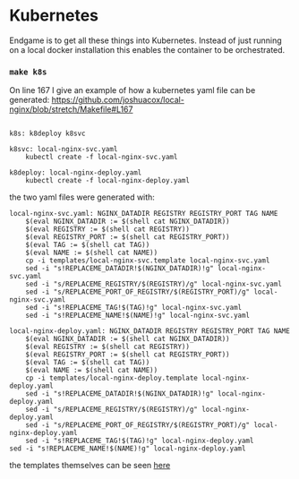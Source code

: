# Kubernetes

Endgame is to get all these things into Kubernetes.  Instead of just running on a local docker installation this enables the container to be orchestrated.

### `make k8s`

On line 167 I give an example of how a kubernetes yaml file can be generated:
https://github.com/joshuacox/local-nginx/blob/stretch/Makefile#L167

```

k8s: k8deploy k8svc

k8svc: local-nginx-svc.yaml
	kubectl create -f local-nginx-svc.yaml

k8deploy: local-nginx-deploy.yaml
    kubectl create -f local-nginx-deploy.yaml
```

the two yaml files were generated with:

```
local-nginx-svc.yaml: NGINX_DATADIR REGISTRY REGISTRY_PORT TAG NAME
	$(eval NGINX_DATADIR := $(shell cat NGINX_DATADIR))
	$(eval REGISTRY := $(shell cat REGISTRY))
	$(eval REGISTRY_PORT := $(shell cat REGISTRY_PORT))
	$(eval TAG := $(shell cat TAG))
	$(eval NAME := $(shell cat NAME))
	cp -i templates/local-nginx-svc.template local-nginx-svc.yaml
	sed -i "s!REPLACEME_DATADIR!$(NGINX_DATADIR)!g" local-nginx-svc.yaml
	sed -i "s/REPLACEME_REGISTRY/$(REGISTRY)/g" local-nginx-svc.yaml
	sed -i "s/REPLACEME_PORT_OF_REGISTRY/$(REGISTRY_PORT)/g" local-nginx-svc.yaml
	sed -i "s!REPLACEME_TAG!$(TAG)!g" local-nginx-svc.yaml
	sed -i "s!REPLACEME_NAME!$(NAME)!g" local-nginx-svc.yaml

local-nginx-deploy.yaml: NGINX_DATADIR REGISTRY REGISTRY_PORT TAG NAME
	$(eval NGINX_DATADIR := $(shell cat NGINX_DATADIR))
	$(eval REGISTRY := $(shell cat REGISTRY))
	$(eval REGISTRY_PORT := $(shell cat REGISTRY_PORT))
	$(eval TAG := $(shell cat TAG))
	$(eval NAME := $(shell cat NAME))
	cp -i templates/local-nginx-deploy.template local-nginx-deploy.yaml
	sed -i "s!REPLACEME_DATADIR!$(NGINX_DATADIR)!g" local-nginx-deploy.yaml
	sed -i "s/REPLACEME_REGISTRY/$(REGISTRY)/g" local-nginx-deploy.yaml
	sed -i "s/REPLACEME_PORT_OF_REGISTRY/$(REGISTRY_PORT)/g" local-nginx-deploy.yaml
	sed -i "s!REPLACEME_TAG!$(TAG)!g" local-nginx-deploy.yaml
sed -i "s!REPLACEME_NAME!$(NAME)!g" local-nginx-deploy.yaml
```

the templates themselves can be seen [here](https://github.com/joshuacox/local-nginx/tree/stretch/templates)


